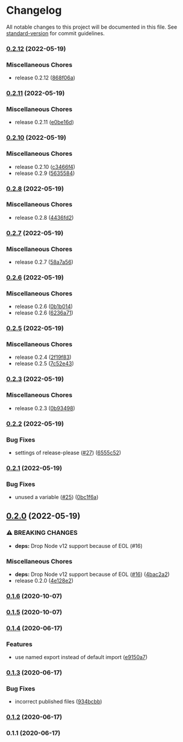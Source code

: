 # Changelog

All notable changes to this project will be documented in this file. See [standard-version](https://github.com/conventional-changelog/standard-version) for commit guidelines.

### [0.2.12](https://github.com/koba04/rollup-plugin-ecma-version-validator/compare/v0.2.11...v0.2.12) (2022-05-19)


### Miscellaneous Chores

* release 0.2.12 ([868f06a](https://github.com/koba04/rollup-plugin-ecma-version-validator/commit/868f06ac0d631af5bf52d6c89aa199e545dd28b5))

### [0.2.11](https://github.com/koba04/rollup-plugin-ecma-version-validator/compare/v0.2.10...v0.2.11) (2022-05-19)


### Miscellaneous Chores

* release 0.2.11 ([e0be16d](https://github.com/koba04/rollup-plugin-ecma-version-validator/commit/e0be16db35b8bab7bc371bee1ebe6b1abefb193c))

### [0.2.10](https://github.com/koba04/rollup-plugin-ecma-version-validator/compare/v0.2.8...v0.2.10) (2022-05-19)


### Miscellaneous Chores

* release 0.2.10 ([c3466f4](https://github.com/koba04/rollup-plugin-ecma-version-validator/commit/c3466f460885861508bb6dcfc0febb5bb1029f7f))
* release 0.2.9 ([5635584](https://github.com/koba04/rollup-plugin-ecma-version-validator/commit/56355848d0dc626846c4c10d2b2743a8ce057f15))

### [0.2.8](https://github.com/koba04/rollup-plugin-ecma-version-validator/compare/v0.2.7...v0.2.8) (2022-05-19)


### Miscellaneous Chores

* release 0.2.8 ([4436fd2](https://github.com/koba04/rollup-plugin-ecma-version-validator/commit/4436fd2f1559c89be347133a94d2ccb0a4b1ac57))

### [0.2.7](https://github.com/koba04/rollup-plugin-ecma-version-validator/compare/v0.2.6...v0.2.7) (2022-05-19)


### Miscellaneous Chores

* release 0.2.7 ([58a7a56](https://github.com/koba04/rollup-plugin-ecma-version-validator/commit/58a7a567f5531138de50f60ed3f68ad80f614807))

### [0.2.6](https://github.com/koba04/rollup-plugin-ecma-version-validator/compare/v0.2.5...v0.2.6) (2022-05-19)


### Miscellaneous Chores

* release 0.2.6 ([0b1b014](https://github.com/koba04/rollup-plugin-ecma-version-validator/commit/0b1b014612256a9e7385065332af0d5d21f18b68))
* release 0.2.6 ([6236a71](https://github.com/koba04/rollup-plugin-ecma-version-validator/commit/6236a71e29659cde2a41cf6c4ccbfb09b1dbd969))

### [0.2.5](https://github.com/koba04/rollup-plugin-ecma-version-validator/compare/v0.2.3...v0.2.5) (2022-05-19)


### Miscellaneous Chores

* release 0.2.4 ([2f19f83](https://github.com/koba04/rollup-plugin-ecma-version-validator/commit/2f19f83b744be685772af9a6be4fd0daf941bc6a))
* release 0.2.5 ([7c52e43](https://github.com/koba04/rollup-plugin-ecma-version-validator/commit/7c52e43ce2bdbb220e2d03da550ca975fd481c39))

### [0.2.3](https://github.com/koba04/rollup-plugin-ecma-version-validator/compare/v0.2.2...v0.2.3) (2022-05-19)


### Miscellaneous Chores

* release 0.2.3 ([0b93498](https://github.com/koba04/rollup-plugin-ecma-version-validator/commit/0b934988cf0b5b32972e16458051af200026d52f))

### [0.2.2](https://github.com/koba04/rollup-plugin-ecma-version-validator/compare/v0.2.1...v0.2.2) (2022-05-19)


### Bug Fixes

* settings of release-please ([#27](https://github.com/koba04/rollup-plugin-ecma-version-validator/issues/27)) ([6555c52](https://github.com/koba04/rollup-plugin-ecma-version-validator/commit/6555c5235fe9edd9c1d7d07f2e835abf09b756e4))

### [0.2.1](https://github.com/koba04/rollup-plugin-ecma-version-validator/compare/v0.2.0...v0.2.1) (2022-05-19)


### Bug Fixes

* unused a variable ([#25](https://github.com/koba04/rollup-plugin-ecma-version-validator/issues/25)) ([0bc1f6a](https://github.com/koba04/rollup-plugin-ecma-version-validator/commit/0bc1f6aa14abb521a3ae0b073208ba79a2f320ca))

## [0.2.0](https://github.com/koba04/rollup-plugin-ecma-version-validator/compare/v0.1.6...v0.2.0) (2022-05-19)


### ⚠ BREAKING CHANGES

* **deps:** Drop Node v12 support because of EOL (#16)

### Miscellaneous Chores

* **deps:** Drop Node v12 support because of EOL ([#16](https://github.com/koba04/rollup-plugin-ecma-version-validator/issues/16)) ([4bac2a2](https://github.com/koba04/rollup-plugin-ecma-version-validator/commit/4bac2a230441ce977cd7a382954b33cc355f2ad5))
* release 0.2.0 ([4e128e2](https://github.com/koba04/rollup-plugin-ecma-version-validator/commit/4e128e2a404b4b1a34eaaf8d0b495ee5ae3bd273))

### [0.1.6](https://github.com/koba04/rollup-plugin-ecma-version-validator/compare/v0.1.5...v0.1.6) (2020-10-07)

### [0.1.5](https://github.com/koba04/rollup-plugin-ecma-version-validator/compare/v0.1.4...v0.1.5) (2020-10-07)

### [0.1.4](https://github.com/koba04/rollup-plugin-ecma-version-validator/compare/v0.1.3...v0.1.4) (2020-06-17)


### Features

* use named export instead of default import ([e9150a7](https://github.com/koba04/rollup-plugin-ecma-version-validator/commit/e9150a7d1c3e41797dc1dffb0fea95d6a41756b7))

### [0.1.3](https://github.com/koba04/rollup-plugin-ecma-version-validator/compare/v0.1.2...v0.1.3) (2020-06-17)


### Bug Fixes

* incorrect published files ([934bcbb](https://github.com/koba04/rollup-plugin-ecma-version-validator/commit/934bcbb740326fd21625fbadef36daccad4cb6fe))

### [0.1.2](https://github.com/koba04/rollup-plugin-ecma-version-validator/compare/v0.1.1...v0.1.2) (2020-06-17)

### 0.1.1 (2020-06-17)
